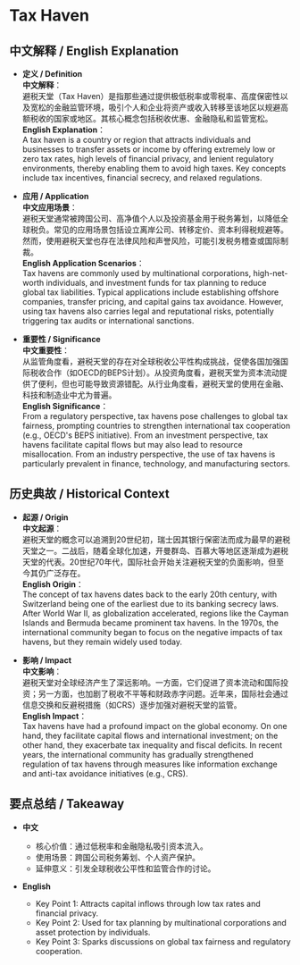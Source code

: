 # Tax Haven

## 中文解释 / English Explanation

* **定义 / Definition**  
  **中文解释**：  
  避税天堂（Tax Haven）是指那些通过提供极低税率或零税率、高度保密性以及宽松的金融监管环境，吸引个人和企业将资产或收入转移至该地区以规避高额税收的国家或地区。其核心概念包括税收优惠、金融隐私和监管宽松。  
  **English Explanation**：  
  A tax haven is a country or region that attracts individuals and businesses to transfer assets or income by offering extremely low or zero tax rates, high levels of financial privacy, and lenient regulatory environments, thereby enabling them to avoid high taxes. Key concepts include tax incentives, financial secrecy, and relaxed regulations.

* **应用 / Application**  
  **中文应用场景**：  
  避税天堂通常被跨国公司、高净值个人以及投资基金用于税务筹划，以降低全球税负。常见的应用场景包括设立离岸公司、转移定价、资本利得税规避等。然而，使用避税天堂也存在法律风险和声誉风险，可能引发税务稽查或国际制裁。  
  **English Application Scenarios**：  
  Tax havens are commonly used by multinational corporations, high-net-worth individuals, and investment funds for tax planning to reduce global tax liabilities. Typical applications include establishing offshore companies, transfer pricing, and capital gains tax avoidance. However, using tax havens also carries legal and reputational risks, potentially triggering tax audits or international sanctions.

* **重要性 / Significance**  
  **中文重要性**：  
  从监管角度看，避税天堂的存在对全球税收公平性构成挑战，促使各国加强国际税收合作（如OECD的BEPS计划）。从投资角度看，避税天堂为资本流动提供了便利，但也可能导致资源错配。从行业角度看，避税天堂的使用在金融、科技和制造业中尤为普遍。  
  **English Significance**：  
  From a regulatory perspective, tax havens pose challenges to global tax fairness, prompting countries to strengthen international tax cooperation (e.g., OECD's BEPS initiative). From an investment perspective, tax havens facilitate capital flows but may also lead to resource misallocation. From an industry perspective, the use of tax havens is particularly prevalent in finance, technology, and manufacturing sectors.

## 历史典故 / Historical Context

* **起源 / Origin**  
  **中文起源**：  
  避税天堂的概念可以追溯到20世纪初，瑞士因其银行保密法而成为最早的避税天堂之一。二战后，随着全球化加速，开曼群岛、百慕大等地区逐渐成为避税天堂的代表。20世纪70年代，国际社会开始关注避税天堂的负面影响，但至今其仍广泛存在。  
  **English Origin**：  
  The concept of tax havens dates back to the early 20th century, with Switzerland being one of the earliest due to its banking secrecy laws. After World War II, as globalization accelerated, regions like the Cayman Islands and Bermuda became prominent tax havens. In the 1970s, the international community began to focus on the negative impacts of tax havens, but they remain widely used today.

* **影响 / Impact**  
  **中文影响**：  
  避税天堂对全球经济产生了深远影响。一方面，它们促进了资本流动和国际投资；另一方面，也加剧了税收不平等和财政赤字问题。近年来，国际社会通过信息交换和反避税措施（如CRS）逐步加强对避税天堂的监管。  
  **English Impact**：  
  Tax havens have had a profound impact on the global economy. On one hand, they facilitate capital flows and international investment; on the other hand, they exacerbate tax inequality and fiscal deficits. In recent years, the international community has gradually strengthened regulation of tax havens through measures like information exchange and anti-tax avoidance initiatives (e.g., CRS).

## 要点总结 / Takeaway

* **中文**  
  - 核心价值：通过低税率和金融隐私吸引资本流入。  
  - 使用场景：跨国公司税务筹划、个人资产保护。  
  - 延伸意义：引发全球税收公平性和监管合作的讨论。

* **English**  
  - Key Point 1: Attracts capital inflows through low tax rates and financial privacy.  
  - Key Point 2: Used for tax planning by multinational corporations and asset protection by individuals.  
  - Key Point 3: Sparks discussions on global tax fairness and regulatory cooperation.